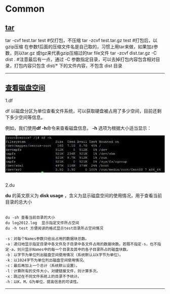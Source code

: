 <!--
 * @Author: liu kang
 * @Date: 2023-04-21 12:23:59
 * @LastEditors: LiuKang
 * @LastEditTime: 2023-04-21 12:24:05
 * @FilePath: \Notes\common\linux\shell.md
 * @Description: 
 * 
 * Copyright (c) 2023 by ${git_name_email}, All Rights Reserved. 
-->

# Common


## [tar](https://blog.csdn.net/example440982/article/details/51712973)

tar -cvf test.tar test  #仅打包，不压缩
tar -zcvf test.tar.gz test  #打包后，以gzip压缩 在参数f后面的压缩文件名是自己取的，习惯上用tar来做，如果加z参数，则以tar.gz 或tgz来代表gzip压缩过的tar file文件
tar -zcvf dist.tar.gz -C dist .  #注意最后有一点，通过 -C 参数指定目录，可以去掉打包内容包含相对目录，打包内容只包含 dist/* 下的文件内容，不包含 dist 目录

---

## [查看磁盘空间](https://www.runoob.com/w3cnote/linux-view-disk-space.html)

1.df

df 以磁盘分区为单位查看文件系统，可以获取硬盘被占用了多少空间，目前还剩下多少空间等信息。

例如，我们使用**df -h**命令来查看磁盘信息， **-h** 选项为根据大小适当显示：

  ![1682065290900](image/shell/1682065290900.png)

```

```

2.du

**du** 的英文原义为  **disk usage** ，含义为显示磁盘空间的使用情况，用于查看当前目录的总大小

```

du -sh 查看当前目录的大小
du log2012.log  显示指定文件所占空间
du -h test 方便阅读的格式显示test目录所占空间情况

-s：对每个Names参数只给出占用的数据块总数。
-a：递归地显示指定目录中各文件及子目录中各文件占用的数据块数。若既不指定-s，也不指定-a，则只显示Names中的每一个目录及其中的各子目录所占的磁盘块数。
-b：以字节为单位列出磁盘空间使用情况（系统默认以k字节为单位）。
-k：以1024字节为单位列出磁盘空间使用情况。
-c：最后再加上一个总计（系统默认设置）。
-l：计算所有的文件大小，对硬链接文件，则计算多次。
-x：跳过在不同文件系统上的目录不予统计。
-h：以K，M，G为单位，提高信息的可读性。

```

---
